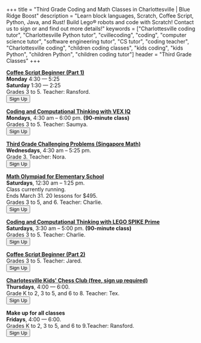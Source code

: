 +++
title = "Third Grade Coding and Math Classes in Charlottesville | Blue Ridge Boost"
description = "Learn block languages, Scratch, Coffee Script, Python, Java, and Rust! Build Lego&reg; robots and code with Scratch! Contact us to sign or and find out more details!"
keywords = ["Charlottesville coding tutor", "Charlottesville Python tutor", "cvillecoding", "coding", "computer science tutor", "software engineering tutor", "CS tutor", "coding teacher", "Charlottesville coding", "children coding classes", "kids coding", "kids Python", "children Python", "children coding tutor"]
header = "Third Grade Classes"
+++
<div class="container">
    <div class="row"> 
        <div class="col-sm">
            <p></p>
            <p><a href="/class/coding/tweens-coffee-script"><b>Coffee Script Beginner (Part 1)</b></a> <br>
                <b><a id="monday">Monday</a></b> 4:30 &mdash; 5:25<br>
                <b>Saturday</b> 1:30 &mdash; 2:25<br>
                <span class="gr35">Grades 3 to 5</span>. Teacher: Ransford.<br>
                <a href="https://winter-24-coffee-script-part1.cheddarup.com">
                <button class="button-8" role="button">Sign Up</button></a>
            </p>
        </div>
        <div class="col-sm">
            <p></p>
            <p><a href="/class/coding/computational-thinking-vexiq"><b>Coding and Computational Thinking with VEX IQ</b></a> <br>
                <b>Mondays</b>, 4:30 am &ndash; 6:00 pm. <b>(90-minute class)</b><br>
                Grades <span class="gr35">3 to 5</span>. Teacher: Saumya.<br>
                <button class="button-8" role="button">Sign Up</button></a>
                </p>
        </div>
        <div class="col-sm">
            <p></p>
            <p><b><a href="/class/math/challenging-math">Third Grade Challenging Problems (Singapore Math)</a></b></br>
                <b>Wednesdays</b>, 4:30 am &ndash; 5:25 pm.<br>
                <span class="gr35">Grade 3</span>. Teacher: Nora.<br>
                <a href="https://winter-24-third-grade.cheddarup.com"><button class="button-8" role="button">Sign Up</button></a>
            </p>
        </div>
    </div>
    <div class="row"> 
        <div class="col-sm">
            <p></p>
            <p><a href="/class/math/math-olympiad/"><b>Math Olympiad for Elementary School</b></a><br>
            <b>Saturdays</b>, 12:30 am &ndash; 1:25 pm.<br>
            Class currently running. <br>
            Ends March 31.  20 lessons for $495. <br>
            Grades <span class="gr35">3 to 5</span>, and <span class="gr68">6</span>. Teacher: Charlie.<br>
            <a href="https://competition-math-grades-4-to-6.cheddarup.com" class="btn-small">
            <button class="button-8" role="button">Sign Up</button></a>
            </p>
        </div>
        <div class="col-sm">
            <p></p>
            <p><a href="/class/coding/computational-thinking-spike"><b>Coding and Computational Thinking with LEGO SPIKE Prime</b></a> <br>
            <b>Saturdays</b>, 3:30 am &ndash; 5:00 pm. <b>(90-minute class)</b><br>
                Grades 3 to 5. Teacher: Charlie.<br>
                <a href="https://winter-24-spike.cheddarup.com"><button class="button-8" role="button">Sign Up</button></a></p>
        </div>
        <div class="col-sm">
            <p></p>
            <p><a href="/class/coding/tweens-coffee-script"><b>Coffee Script Beginner (Part 2)</b></a> <br>
            Grades <span class="35">3 to 5</span>. Teacher: Jared.<br>
            <a href="https://winter-24-coffee-script-part2.cheddarup.com">
            <button class="button-8" role="button">Sign Up</button></a>
        </p>
        </div>
    </div>
    <div class="row">
        <div class="col-6 text-center">
            <p><b><a href="/chess">Charlotesville Kids' Chess Club (free, sign up required)</a></b></br>
                <b>Thursdays</b>, 4:00 &mdash; 6:00.<br>
                Grade <span class="grK2">K to 2</span>, <span class="gr35">3 to 5</span>, <span class="gr68">and 6 to 8</span>. Teacher: Tex.<br>
                <a href="https://charlottesville-kids-chess-club.cheddarup.com/"><button class="button-8" role="button">Sign Up</button></a>
            </p>
        </div>
        <div class="col-6 text-center">
            <p></p>
            <p>
                            <b>Make up for all classes</b></br>
                            <b>Fridays</b>, 4:00 &mdash; 6:00.<br>
                            Grades <span class="grK2">K to 2</span>, <span class="gr35">3 to 5</span>, <span class="gr68">and 6 to 9</span>.Teacher: Ransford.<br>
                            <a href="https:///friday-make-up.cheddarup.com/"><button class="button-8" role="button">Sign Up</button></a>
                        </p>
            <p></p>
        </div>
    </div>
</div>
